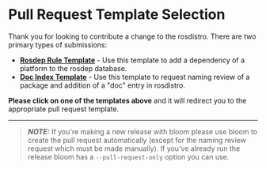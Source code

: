 <!----------------------------------------------------------------------------------------->
<!-- PLEASE SWITCH TO THE `Preview` TAB AND SELECT THE APPROPRIATE PULL REQUEST TEMPLATE -->
<!----------------------------------------------------------------------------------------->

# Pull Request Template Selection

Thank you for looking to contribute a change to the rosdistro. There are two primary types of submissions:

* [**Rosdep Rule Template**](?expand=1&template=rosdep_rule_template.md) - Use this template to add a dependency of a platform to the rosdep database.
* [**Doc Index Template**](?expand=1&template=doc_index_template.md) - Use this template to request naming review of a package and addition of a "doc" entry in rosdistro.

**Please click on one of the templates above** and it will redirect you to the appropriate pull request template.

---

> **_NOTE:_**  If you're making a new release with bloom please use bloom to create the pull request automatically (except for the naming review request which must be made manually). If you've already run the release bloom has a `--pull-request-only` option you can use.
